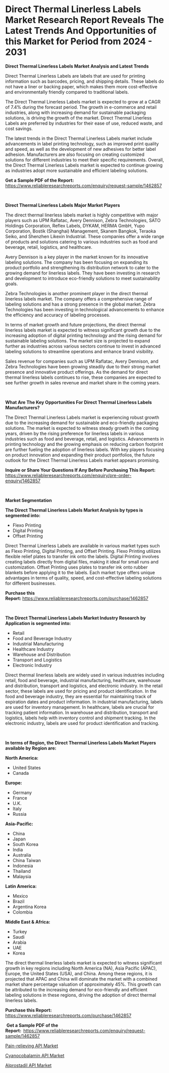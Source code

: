 <p><h1>Direct Thermal Linerless Labels Market Research Report Reveals The Latest Trends And Opportunities of this Market for Period from 2024 - 2031</h1></p><p><strong>Direct Thermal Linerless Labels Market Analysis and Latest Trends</strong></p>
<p><p>Direct Thermal Linerless Labels are labels that are used for printing information such as barcodes, pricing, and shipping details. These labels do not have a liner or backing paper, which makes them more cost-effective and environmentally friendly compared to traditional labels.</p><p>The Direct Thermal Linerless Labels market is expected to grow at a CAGR of 7.4% during the forecast period. The growth in e-commerce and retail industries, along with increasing demand for sustainable packaging solutions, is driving the growth of the market. Direct Thermal Linerless Labels are preferred by industries for their ease of use, reduced waste, and cost savings.</p><p>The latest trends in the Direct Thermal Linerless Labels market include advancements in label printing technology, such as improved print quality and speed, as well as the development of new adhesives for better label adhesion. Manufacturers are also focusing on creating customized solutions for different industries to meet their specific requirements. Overall, the Direct Thermal Linerless Labels market is expected to continue growing as industries adopt more sustainable and efficient labeling solutions.</p></p>
<p><strong>Get a Sample PDF of the Report:&nbsp;</strong> <a href="https://www.reliableresearchreports.com/enquiry/request-sample/1462857">https://www.reliableresearchreports.com/enquiry/request-sample/1462857</a></p>
<p>&nbsp;</p>
<p><strong>Direct Thermal Linerless Labels Major Market Players</strong></p>
<p><p>The direct thermal linerless labels market is highly competitive with major players such as UPM Raflatac, Avery Dennison, Zebra Technologies, SATO Holdings Corporation, Reflex Labels, DYKAM, HERMA GmbH, Yupo Corporation, Bostik (Shanghai) Management, Skanem Bangkok, Teraoka Seiko, and Shenzhen Likexin Industrial. These companies offer a wide range of products and solutions catering to various industries such as food and beverage, retail, logistics, and healthcare.</p><p>Avery Dennison is a key player in the market known for its innovative labeling solutions. The company has been focusing on expanding its product portfolio and strengthening its distribution network to cater to the growing demand for linerless labels. They have been investing in research and development to introduce eco-friendly solutions to meet sustainability goals.</p><p>Zebra Technologies is another prominent player in the direct thermal linerless labels market. The company offers a comprehensive range of labeling solutions and has a strong presence in the global market. Zebra Technologies has been investing in technological advancements to enhance the efficiency and accuracy of labeling processes.</p><p>In terms of market growth and future projections, the direct thermal linerless labels market is expected to witness significant growth due to the increasing adoption of digital printing technology and the rising demand for sustainable labeling solutions. The market size is projected to expand further as industries across various sectors continue to invest in advanced labeling solutions to streamline operations and enhance brand visibility.</p><p>Sales revenue for companies such as UPM Raflatac, Avery Dennison, and Zebra Technologies have been growing steadily due to their strong market presence and innovative product offerings. As the demand for direct thermal linerless labels continues to rise, these companies are expected to see further growth in sales revenue and market share in the coming years.</p></p>
<p>&nbsp;</p>
<p><strong>What Are The Key Opportunities For Direct Thermal Linerless Labels Manufacturers?</strong></p>
<p><p>The Direct Thermal Linerless Labels market is experiencing robust growth due to the increasing demand for sustainable and eco-friendly packaging solutions. The market is expected to witness steady growth in the coming years, driven by the rising preference for linerless labels in various industries such as food and beverage, retail, and logistics. Advancements in printing technology and the growing emphasis on reducing carbon footprint are further fueling the adoption of linerless labels. With key players focusing on product innovation and expanding their product portfolios, the future outlook for the Direct Thermal Linerless Labels market appears promising.</p></p>
<p><strong>Inquire or Share Your Questions If Any Before Purchasing This Report:</strong> <a href="https://www.reliableresearchreports.com/enquiry/pre-order-enquiry/1462857">https://www.reliableresearchreports.com/enquiry/pre-order-enquiry/1462857</a></p>
<p>&nbsp;</p>
<p><strong>Market Segmentation</strong></p>
<p><strong>The Direct Thermal Linerless Labels Market Analysis by types is segmented into:</strong></p>
<p><ul><li>Flexo Printing</li><li>Digital Printing</li><li>Offset Printing</li></ul></p>
<p><p>Direct Thermal Linerless Labels are available in various market types such as Flexo Printing, Digital Printing, and Offset Printing. Flexo Printing utilizes flexible relief plates to transfer ink onto the labels. Digital Printing involves creating labels directly from digital files, making it ideal for small runs and customization. Offset Printing uses plates to transfer ink onto rubber blankets before applying it to the labels. Each market type offers unique advantages in terms of quality, speed, and cost-effective labeling solutions for different businesses.</p></p>
<p><strong>Purchase this Report:&nbsp;</strong><a href="https://www.reliableresearchreports.com/purchase/1462857">https://www.reliableresearchreports.com/purchase/1462857</a></p>
<p>&nbsp;</p>
<p><strong>The Direct Thermal Linerless Labels Market Industry Research by Application is segmented into:</strong></p>
<p><ul><li>Retail</li><li>Food and Beverage Industry</li><li>Industrial Manufacturing</li><li>Healthcare Industry</li><li>Warehouse and Distribution</li><li>Transport and Logistics</li><li>Electronic Industry</li></ul></p>
<p><p>Direct thermal linerless labels are widely used in various industries including retail, food and beverage, industrial manufacturing, healthcare, warehouse and distribution, transport and logistics, and electronic industry. In the retail sector, these labels are used for pricing and product identification. In the food and beverage industry, they are essential for maintaining track of expiration dates and product information. In industrial manufacturing, labels are used for inventory management. In healthcare, labels are crucial for tracking patient information. In warehouse and distribution, transport and logistics, labels help with inventory control and shipment tracking. In the electronic industry, labels are used for product identification and tracking.</p></p>
<p>&nbsp;</p>
<p><strong>In terms of Region, the Direct Thermal Linerless Labels Market Players available by Region are:</strong></p>
<p>
    <p> <strong> North America: </strong>
        <ul>
            <li>United States</li>
            <li>Canada</li>
        </ul>
        </p> 
    <p> <strong> Europe: </strong>
        <ul>
            <li>Germany</li>
            <li>France</li>
            <li>U.K.</li>
            <li>Italy</li>
            <li>Russia</li>
        </ul>
        </p> 
    <p> <strong> Asia-Pacific: </strong>
        <ul>
            <li>China</li>
            <li>Japan</li>
            <li>South Korea</li>
            <li>India</li>
            <li>Australia</li>
            <li>China Taiwan</li>
            <li>Indonesia</li>
            <li>Thailand</li>
            <li>Malaysia</li>
        </ul>
        </p> 
    <p> <strong> Latin America: </strong>
        <ul>
            <li>Mexico</li>
            <li>Brazil</li>
            <li>Argentina Korea</li>
            <li>Colombia</li>
        </ul>
        </p> 
    <p> <strong> Middle East & Africa: </strong>
        <ul>
            <li>Turkey</li>
            <li>Saudi</li>
            <li>Arabia</li>
            <li>UAE</li>
            <li>Korea</li>
        </ul>
    </p>
    </p>
<p><p>The direct thermal linerless labels market is expected to witness significant growth in key regions including North America (NA), Asia Pacific (APAC), Europe, the United States (USA), and China. Among these regions, it is projected that APAC and China will dominate the market with a combined market share percentage valuation of approximately 45%. This growth can be attributed to the increasing demand for eco-friendly and efficient labeling solutions in these regions, driving the adoption of direct thermal linerless labels.</p></p>
<p><strong>Purchase this Report: </strong><a href="https://www.reliableresearchreports.com/purchase/1462857">https://www.reliableresearchreports.com/purchase/1462857</a></p>
<p>&nbsp;<strong>Get a Sample PDF of the Report:&nbsp;&nbsp;</strong><a href="https://www.reliableresearchreports.com/enquiry/request-sample/1462857">https://www.reliableresearchreports.com/enquiry/request-sample/1462857</a></p>
<p><strong></strong></p>
<p><p><a href="https://view.publitas.com/reportprime-1/global-pain-relieving-api-market-by-types-applications-and-major-players-with-regional-growth-rate-analysis-and-development-situation-from-2023-to-2030/">Pain-relieving API Market</a></p><p><a href="https://view.publitas.com/reportprime-1/cyanocobalamin-api-market-growth-market-trends-covid-19-impact-and-forecasts-for-period-from-2023-2030/">Cyanocobalamin API Market</a></p><p><a href="https://view.publitas.com/reportprime-1/alprostadil-api-market-provides-a-comprehensive-analysis-including-a-macro-overview-of-the-market-as-well-as-micro-details-such-as-market-size-and-competitive-landscape/">Alprostadil API Market</a></p></p>